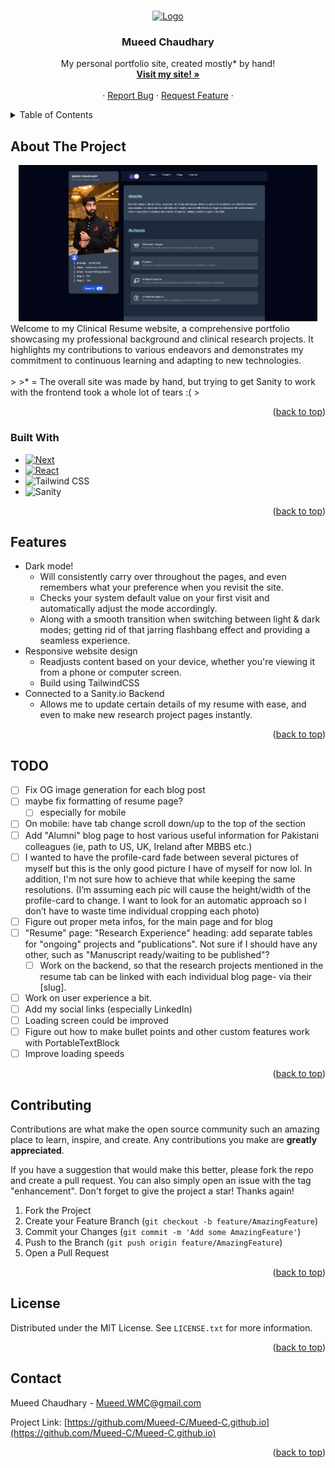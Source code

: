 <!-- Improved compatibility of back to top link: See: https://github.com/othneildrew/Best-README-Template/pull/73 -->

<a name="readme-top"></a>

<!--
*** Thanks for checking out the Best-README-Template. If you have a suggestion
*** that would make this better, please fork the repo and create a pull request
*** or simply open an issue with the tag "enhancement".
*** Don't forget to give the project a star!
*** Thanks again! Now go create something AMAZING! :D
-->

<!-- PROJECT SHIELDS -->
<!--
*** I'm using markdown "reference style" links for readability.
*** Reference links are enclosed in brackets [ ] instead of parentheses ( ).
*** See the bottom of this document for the declaration of the reference variables
*** for contributors-url, forks-url, etc. This is an optional, concise syntax you may use.
*** https://www.markdownguide.org/basic-syntax/#reference-style-links
-->
<!-- [![Contributors][contributors-shield]][contributors-url] -->

<!-- [![Forks][forks-shield]][forks-url]
[![Stargazers][stars-shield]][stars-url] -->
<!-- [![Issues][issues-shield]][issues-url] -->

<!-- [![MIT License][license-shield]][https://github.com/Mueed-C/Mueed-C.github.io/blob/master/LICENSE.txt] -->

<!-- [![LinkedIn][linkedin-shield]][https://www.linkedin.com/mueedc] -->

<!-- PROJECT LOGO -->
<br />
<div align="center">
  <a href="https://mueed.vercel.app/">
    <img src="app/favicon.ico" alt="Logo" width="80" height="80">
  </a>

<h3 align="center">Mueed Chaudhary</h3>

  <p align="center">
    My personal portfolio site, created mostly* by hand!
    <br />
    <a href="https://mueed.vercel.app/"><strong>Visit my site! »</strong></a>
    <br />
    <br />
    <!-- <a href="https://github.com/github_username/repo_name">View Demo</a> -->
    ·
    <a href="https://github.com/Mueed-C/Mueed-C.github.io/issues">Report Bug</a>
    ·
    <a href="https://github.com/Mueed-C/Mueed-C.github.io/issues">Request Feature</a>
    ·
  </p>
</div>

<!-- TABLE OF CONTENTS -->
<details>
  <summary>Table of Contents</summary>
  <ol>
    <li>
      <a href="#about-the-project">About The Project</a>
      <ul>
        <li><a href="#built-with">Built With</a></li>
      </ul>
    </li>
    <!-- <li>
      <a href="#getting-started">Getting Started</a>
      <ul>
        <li><a href="#prerequisites">Prerequisites</a></li>
        <li><a href="#installation">Installation</a></li>
      </ul>
    </li> -->
    <li><a href="#features">Features</a></li>
    <!-- <li><a href="#usage">Usage</a></li> -->
    <li><a href="#roadmap">TODO</a></li>
    <li><a href="#contributing">Contributing</a></li>
    <li><a href="#license">License</a></li>
    <li><a href="#contact">Contact</a></li>
    <!-- <li><a href="#acknowledgments">Acknowledgments</a></li> -->
  </ol>
</details>

<!-- ABOUT THE PROJECT -->

## About The Project

<div align="center">
  <a href="https://mueed.vercel.app/">
    <img src="public/site.png" alt="Website Screen Shot" width="478" height="250.25">
  </a>
</div>
Welcome to my Clinical Resume website, a comprehensive portfolio showcasing my professional background and clinical research projects. It highlights my contributions to various endeavors and demonstrates my commitment to continuous learning and adapting to new technologies.
    <br />
    <br />
>
>* = The overall site was made by hand, but trying to get Sanity to work with the frontend took a whole lot of tears :(
>
<!-- Here's a blank template to get started: To avoid retyping too much info. Do a search and replace with your text editor for the following: `github_username`, `repo_name`, `twitter_handle`, `linkedin_username`, `email_client`, `email`, `project_title`, `project_description` -->

<p align="right">(<a href="#readme-top">back to top</a>)</p>

### Built With

- [![Next][Next.js]][Next-url]
- [![React][React.js]][React-url]
- ![Tailwind CSS](https://img.shields.io/static/v1?style=for-the-badge&message=Tailwind+CSS&color=222222&logo=Tailwind+CSS&logoColor=06B6D4&label=)
- ![Sanity](https://img.shields.io/static/v1?style=for-the-badge&message=Sanity&color=F03E2F&logo=Sanity&logoColor=FFFFFF&label=)

<!-- - [![Vue][Vue.js]][Vue-url]
- [![Angular][Angular.io]][Angular-url]
- [![Svelte][Svelte.dev]][Svelte-url]
- [![Laravel][Laravel.com]][Laravel-url]
- [![Bootstrap][Bootstrap.com]][Bootstrap-url]
- [![JQuery][JQuery.com]][JQuery-url] -->

<p align="right">(<a href="#readme-top">back to top</a>)</p>

<!-- GETTING STARTED -->
<!--
## Getting Started

This is an example of how you may give instructions on setting up your project locally.
To get a local copy up and running follow these simple example steps.

### Prerequisites

This is an example of how to list things you need to use the software and how to install them.

- npm
  ```sh
  npm install npm@latest -g
  ```

### Installation

1. Get a free API Key at [https://example.com](https://example.com)
2. Clone the repo
   ```sh
   git clone https://github.com/github_username/repo_name.git
   ```
3. Install NPM packages
   ```sh
   npm install
   ```
4. Enter your API in `config.js`
   ```js
   const API_KEY = "ENTER YOUR API";
   ```

<p align="right">(<a href="#readme-top">back to top</a>)</p> -->

<!-- USAGE EXAMPLES -->
<!--
## Usage

Use this space to show useful examples of how a project can be used. Additional screenshots, code examples and demos work well in this space. You may also link to more resources.

_For more examples, please refer to the [Documentation](https://example.com)_

<p align="right">(<a href="#readme-top">back to top</a>)</p> -->
<!-- FEATURES -->

## Features

- Dark mode!
  - Will consistently carry over throughout the pages, and even remembers what your preference when you revisit the site.
  - Checks your system default value on your first visit and automatically adjust the mode accordingly.
  - Along with a smooth transition when switching between light & dark modes; getting rid of that jarring flashbang effect and providing a seamless experience.
- Responsive website design
  - Readjusts content based on your device, whether you're viewing it from a phone or computer screen.
  - Build using TailwindCSS
- Connected to a Sanity.io Backend
  - Allows me to update certain details of my resume with ease, and even to make new research project pages instantly.

<p align="right">(<a href="#readme-top">back to top</a>)</p>

<!-- TODO -->

## TODO

- [ ] Fix OG image generation for each blog post
- [ ] maybe fix formatting of resume page?
  - [ ] especially for mobile
- [ ] On mobile: have tab change scroll down/up to the top of the section
- [ ] Add "Alumni" blog page to host various useful information for Pakistani colleagues (ie, path to US, UK, Ireland after MBBS etc.)
- [ ] I wanted to have the profile-card fade between several pictures of myself but this is the only good picture I have of myself for now lol. In addition, I'm not sure how to achieve that while keeping the same resolutions. (I’m assuming each pic will cause the height/width of the profile-card to change. I want to look for an automatic approach so I don’t have to waste time individual cropping each photo)
- [ ] Figure out proper meta infos, for the main page and for blog
- [ ] "Resume" page: "Research Experience" heading: add separate tables for "ongoing" projects and "publications". Not sure if I should have any other, such as "Manuscript ready/waiting to be published"?
  - [ ] Work on the backend, so that the research projects mentioned in the resume tab can be linked with each individual blog page- via their [slug].
- [ ] Work on user experience a bit.
- [ ] Add my social links (especially LinkedIn)
- [ ] Loading screen could be improved
- [ ] Figure out how to make bullet points and other custom features work with PortableTextBlock
- [ ] Improve loading speeds

<!-- See the [open issues](https://github.com/github_username/repo_name/issues) for a full list of proposed features (and known issues). -->

<p align="right">(<a href="#readme-top">back to top</a>)</p>

<!-- CONTRIBUTING -->

## Contributing

Contributions are what make the open source community such an amazing place to learn, inspire, and create. Any contributions you make are **greatly appreciated**.

If you have a suggestion that would make this better, please fork the repo and create a pull request. You can also simply open an issue with the tag "enhancement".
Don't forget to give the project a star! Thanks again!

1. Fork the Project
2. Create your Feature Branch (`git checkout -b feature/AmazingFeature`)
3. Commit your Changes (`git commit -m 'Add some AmazingFeature'`)
4. Push to the Branch (`git push origin feature/AmazingFeature`)
5. Open a Pull Request

<p align="right">(<a href="#readme-top">back to top</a>)</p>

<!-- LICENSE -->

## License

Distributed under the MIT License. See `LICENSE.txt` for more information.

<p align="right">(<a href="#readme-top">back to top</a>)</p>

<!-- CONTACT -->

## Contact

Mueed Chaudhary - Mueed.WMC@gmail.com

Project Link: [https://github.com/Mueed-C/Mueed-C.github.io](https://github.com/Mueed-C/Mueed-C.github.io)

<p align="right">(<a href="#readme-top">back to top</a>)</p>

<!-- ACKNOWLEDGMENTS -->
<!--
## Acknowledgments

- []()
- []()
- []()

<p align="right">(<a href="#readme-top">back to top</a>)</p> -->

<!-- MARKDOWN LINKS & IMAGES -->
<!-- https://www.markdownguide.org/basic-syntax/#reference-style-links -->

[contributors-shield]: https://img.shields.io/github/contributors/github_username/repo_name.svg?style=for-the-badge
[contributors-url]: https://github.com/github_username/repo_name/graphs/contributors
[forks-shield]: https://img.shields.io/github/forks/github_username/repo_name.svg?style=for-the-badge
[forks-url]: https://github.com/github_username/repo_name/network/members
[stars-shield]: https://img.shields.io/github/stars/github_username/repo_name.svg?style=for-the-badge
[stars-url]: https://github.com/github_username/repo_name/stargazers
[issues-shield]: https://img.shields.io/github/issues/github_username/repo_name.svg?style=for-the-badge
[issues-url]: https://github.com/github_username/repo_name/issues
[license-shield]: https://img.shields.io/github/license/github_username/repo_name.svg?style=for-the-badge
[license-url]: https://github.com/github_username/repo_name/blob/master/LICENSE.txt
[linkedin-shield]: https://img.shields.io/badge/-LinkedIn-black.svg?style=for-the-badge&logo=linkedin&colorB=555
[linkedin-url]: https://linkedin.com/in/linkedin_username
[product-screenshot]: images/screenshot.png
[Next.js]: https://img.shields.io/badge/next.js-000000?style=for-the-badge&logo=nextdotjs&logoColor=white
[Next-url]: https://nextjs.org/
[React.js]: https://img.shields.io/badge/React-20232A?style=for-the-badge&logo=react&logoColor=61DAFB
[React-url]: https://reactjs.org/
[Vue.js]: https://img.shields.io/badge/Vue.js-35495E?style=for-the-badge&logo=vuedotjs&logoColor=4FC08D
[Vue-url]: https://vuejs.org/
[Angular.io]: https://img.shields.io/badge/Angular-DD0031?style=for-the-badge&logo=angular&logoColor=white
[Angular-url]: https://angular.io/
[Svelte.dev]: https://img.shields.io/badge/Svelte-4A4A55?style=for-the-badge&logo=svelte&logoColor=FF3E00
[Svelte-url]: https://svelte.dev/
[Laravel.com]: https://img.shields.io/badge/Laravel-FF2D20?style=for-the-badge&logo=laravel&logoColor=white
[Laravel-url]: https://laravel.com
[Bootstrap.com]: https://img.shields.io/badge/Bootstrap-563D7C?style=for-the-badge&logo=bootstrap&logoColor=white
[Bootstrap-url]: https://getbootstrap.com
[JQuery.com]: https://img.shields.io/badge/jQuery-0769AD?style=for-the-badge&logo=jquery&logoColor=white
[JQuery-url]: https://jquery.com
